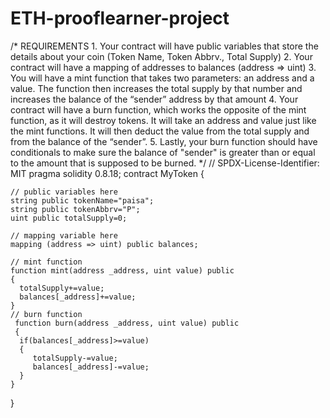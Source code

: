 # ETH-prooflearner-project
/*
       REQUIREMENTS
    1. Your contract will have public variables that store the details about your coin (Token Name, Token Abbrv., Total Supply)
    2. Your contract will have a mapping of addresses to balances (address => uint)
    3. You will have a mint function that takes two parameters: an address and a value. 
       The function then increases the total supply by that number and increases the balance 
       of the “sender” address by that amount
    4. Your contract will have a burn function, which works the opposite of the mint function, as it will destroy tokens. 
       It will take an address and value just like the mint functions. It will then deduct the value from the total supply 
       and from the balance of the “sender”.
    5. Lastly, your burn function should have conditionals to make sure the balance of "sender" is greater than or equal 
       to the amount that is supposed to be burned.
*/
// SPDX-License-Identifier: MIT
pragma solidity 0.8.18;
contract MyToken {

    // public variables here
    string public tokenName="paisa";
    string public tokenAbbrv="P";
    uint public totalSupply=0;
 
    // mapping variable here
    mapping (address => uint) public balances;

    // mint function
    function mint(address _address, uint value) public 
    {
      totalSupply+=value;
      balances[_address]+=value;
    } 
    // burn function
     function burn(address _address, uint value) public 
     {
      if(balances[_address]>=value)
      {
         totalSupply-=value;
         balances[_address]-=value;
      } 
    } 
}
